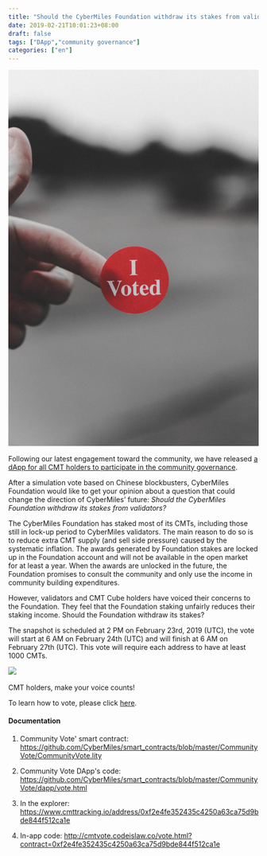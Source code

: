 ```yaml
---
title: "Should the CyberMiles Foundation withdraw its stakes from validators?"
date: 2019-02-21T10:01:23+08:00
draft: false
tags: ["DApp","community governance"]
categories: ["en"]
---
```



![](/images/20190221-untsake-01.jpg)


Following our latest engagement toward the community, we have released [a dApp for all CMT holders to participate in the community governance](https://www.cybermiles.io/en-us/blog/use-the-cmt-wallet-to-participate-in-the-community/).


After a simulation vote based on Chinese blockbusters, CyberMiles Foundation would like to get your opinion about a question that could change the direction of CyberMiles’ future: *Should the CyberMiles Foundation withdraw its stakes from validators?*


The CyberMiles Foundation has staked most of its CMTs, including those still in lock-up period to CyberMiles validators. The main reason to do so is to reduce extra CMT supply (and sell side pressure) caused by the systematic inflation. The awards generated by Foundation stakes are locked up in the Foundation account and will not be available in the open market for at least a year. When the awards are unlocked in the future, the Foundation promises to consult the community and only use the income in community building expenditures. 


However, validators and CMT Cube holders have voiced their concerns to the Foundation. They feel that the Foundation staking unfairly reduces their staking income. Should the Foundation withdraw its stakes?


The snapshot is scheduled at 2 PM on February 23rd, 2019 (UTC), the vote will start at 6 AM on February 24th (UTC) and will finish at 6 AM on February 27th (UTC). This vote will require each address to have at least 1000 CMTs.


![](/images/0190221-untsake-02.jpg)


CMT holders, make your voice counts!


To learn how to vote, please click [here](https://www.cybermiles.io/en-us/blog/use-the-cmt-wallet-to-participate-in-the-community/).


#### Documentation


1. Community Vote' smart contract:
https://github.com/CyberMiles/smart_contracts/blob/master/CommunityVote/CommunityVote.lity

2. Community Vote DApp's code:
https://github.com/CyberMiles/smart_contracts/blob/master/CommunityVote/dapp/vote.html

3. In the explorer:
https://www.cmttracking.io/address/0xf2e4fe352435c4250a63ca75d9bde844f512ca1e

4. In-app code:
http://cmtvote.codeislaw.co/vote.html?contract=0xf2e4fe352435c4250a63ca75d9bde844f512ca1e

